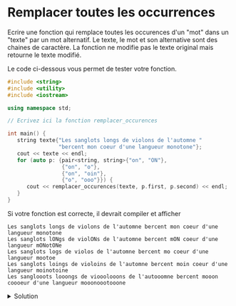 # Remplacer toutes les occurrences
Ecrire une fonction qui remplace toutes les occurences d'un "mot" dans un "texte" par un mot alternatif. Le texte, le mot et son alternative sont des chaines de caractère. La fonction ne modifie pas le texte original mais retourne le texte modifié.  

Le code ci-dessous vous permet de tester votre fonction. 

~~~cpp
#include <string>
#include <utility>
#include <iostream>

using namespace std;

// Ecrivez ici la fonction remplacer_occurences

int main() {
   string texte{"Les sanglots longs de violons de l'automne "
                "bercent mon coeur d'une langueur monotone"};
   cout << texte << endl;
   for (auto p: {pair<string, string>{"on", "ON"},
                 {"on", "o"},
                 {"on", "oin"},
                 {"o", "ooo"}}) {
      cout << remplacer_occurences(texte, p.first, p.second) << endl;
   }
}
~~~

Si votre fonction est correcte, il devrait compiler et afficher 

~~~
Les sanglots longs de violons de l'automne bercent mon coeur d'une langueur monotone
Les sanglots lONgs de violONs de l'automne bercent mON coeur d'une langueur mONotONe
Les sanglots logs de violos de l'automne bercent mo coeur d'une langueur mootoe
Les sanglots loings de violoins de l'automne bercent moin coeur d'une langueur moinotoine
Les sanglooots looongs de viooolooons de l'autooomne bercent mooon coooeur d'une langueur mooonoootooone
~~~


<details>
<summary>Solution</summary>

Une première approche utiliser `string::find` pour trouver les mots à
remplacer et `string::replace` pour les remplacer.

Le paramètre `texte` est passé par valeur parce que l'on a besoin  
d'une copie du texte. Les paramètres `mot` et `alt` sont passés
comme `string_view` comme ils ne sont accédés qu'en lecture.

~~~cpp
string remplacer_occurences(string texte, string_view mot, string_view alt) {
   if(mot.empty()) 
      return texte;
   
   size_t pos = 0;
   while( true ) {
      pos = texte.find(mot, pos);
      if(pos == string::npos) {
         break;
      }
      texte.replace(pos, mot.size(), alt); 
      pos += alt.size(); // pos est positionné après le mot inséré
   }
   return texte;
}
~~~

L'approche ci-dessus est inefficace quand la taille du mot à remplacer et celle
du mot qui le remplace sont différentes. Chaque `replace` déplace la fin de
la chaine de caractère de la différence de longueur entre `mot` et `alt`.

Une approche plus efficace consiste à partir d'une `string` vide et
de la remplir petit à petit avec la partie du `texte` qui n'est pas
`mot` et avec `alt` à la place des `mot`s.

Ici, le paramètre `texte` et passé en `string_view` puisqu'il est
juste accédé en lecture. `texte.substr(pos, nxt - pos)` retourne lui
aussi une `string_view`, et il n'y a donc aucune copie effectuée en
dehors des écritures dans la chaine résultat.

~~~cpp
string remplacer_occurences(string_view texte, string_view mot, string_view alt) {
   if(mot.empty())
      return string(texte);

   string r;
   size_t pos = 0;
   while( true ) {
      size_t nxt = texte.find(mot, pos);
      r += texte.substr(pos, nxt - pos); // tout le texte avant le mot
      if(nxt == string::npos) {
         break;
      }
      r += alt; // le texte qui remplace le mot
      pos = nxt + mot.size(); // avancer après le mot trouvé
   }
   return r;
}
~~~

</details>

